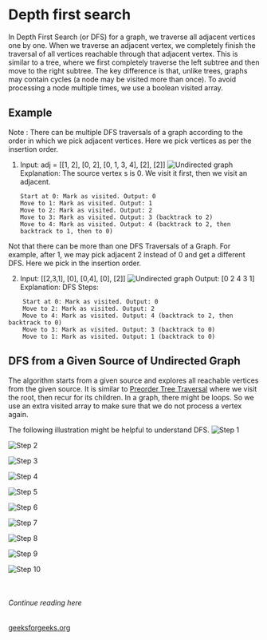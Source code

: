 # Depth first search

In Depth First Search (or DFS) for a graph, we traverse all adjacent vertices one by one. When we traverse an adjacent vertex, we completely finish the traversal of all vertices reachable through that adjacent vertex. This is similar to a tree, where we first completely traverse the left subtree and then move to the right subtree. The key difference is that, unlike trees, graphs may contain cycles (a node may be visited more than once). To avoid processing a node multiple times, we use a boolean visited array.

## Example

Note : There can be multiple DFS traversals of a graph according to the order in which we pick adjacent vertices. Here we pick vertices as per the insertion order.


1. Input: adj =  [[1, 2], [0, 2], [0, 1, 3, 4], [2], [2]]
    ![Undirected graph](https://media.geeksforgeeks.org/wp-content/uploads/20240809162859/Input_undirected_Graph.webp)
    Explanation:  The source vertex s is 0. We visit it first, then we visit an adjacent. 
    ```
    Start at 0: Mark as visited. Output: 0
    Move to 1: Mark as visited. Output: 1 
    Move to 2: Mark as visited. Output: 2 
    Move to 3: Mark as visited. Output: 3 (backtrack to 2)
    Move to 4: Mark as visited. Output: 4 (backtrack to 2, then backtrack to 1, then to 0)
    ```


Not that there can be more than one DFS Traversals of a Graph. For example, after 1, we may pick adjacent 2 instead of 0 and get a different DFS. Here we pick in the insertion order.


2. Input: [[2,3,1], [0], [0,4], [0], [2]]
    ![Undirected graph](https://media.geeksforgeeks.org/wp-content/uploads/20240809162955/Input_undirected_Graph2.webp)
    Output: [0 2 4 3 1]
    Explanation: DFS Steps:


``` 
    Start at 0: Mark as visited. Output: 0
    Move to 2: Mark as visited. Output: 2
    Move to 4: Mark as visited. Output: 4 (backtrack to 2, then backtrack to 0)
    Move to 3: Mark as visited. Output: 3 (backtrack to 0)
    Move to 1: Mark as visited. Output: 1 (backtrack to 0)
```

## DFS from a Given Source of Undirected Graph
The algorithm starts from a given source and explores all reachable vertices from the given source. It is similar to [Preorder Tree Traversal](https://www.geeksforgeeks.org/preorder-traversal-of-binary-tree/) where we visit the root, then recur for its children. In a graph, there might be loops. So we use an extra visited array to make sure that we do not process a vertex again.

The following illustration might be helpful to understand DFS.
![Step 1](https://media.geeksforgeeks.org/wp-content/uploads/20250328131732463659/DFS-for-a-Graph-1.webp)

![Step 2](https://media.geeksforgeeks.org/wp-content/uploads/20250328131732267102/DFS-for-a-Graph-2.webp)

![Step 3](https://media.geeksforgeeks.org/wp-content/uploads/20250328131732134563/DFS-for-a-Graph-3.webp)

![Step 4](https://media.geeksforgeeks.org/wp-content/uploads/20250328131731956858/DFS-for-a-Graph-4.webp)

![Step 5](https://media.geeksforgeeks.org/wp-content/uploads/20250328131731689576/DFS-for-a-Graph-5.webp)

![Step 6](https://media.geeksforgeeks.org/wp-content/uploads/20250328131731493168/DFS-for-a-Graph-6.webp)

![Step 7](https://media.geeksforgeeks.org/wp-content/uploads/20250328131731320781/DFS-for-a-Graph-7.webp)

![Step 8](https://media.geeksforgeeks.org/wp-content/uploads/20250328131731182475/DFS-for-a-Graph-8.webp)

![Step 9](https://media.geeksforgeeks.org/wp-content/uploads/20250328131731022549/DFS-for-a-Graph-9.webp)

![Step 10](https://media.geeksforgeeks.org/wp-content/uploads/20250328131730828908/DFS-for-a-Graph-10.webp)

<br>

###### Continue reading here
[geeksforgeeks.org](https://www.geeksforgeeks.org/depth-first-search-or-dfs-for-a-graph/)